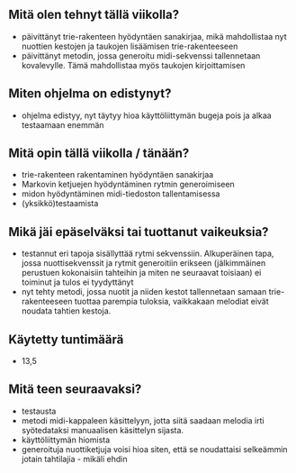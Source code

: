 ## Mitä olen tehnyt tällä viikolla?
- päivittänyt trie-rakenteen hyödyntäen sanakirjaa, mikä mahdollistaa nyt nuottien kestojen ja taukojen lisäämisen trie-rakenteeseen
- päivittänyt metodin, jossa generoitu midi-sekvenssi tallennetaan kovalevylle. Tämä mahdollistaa myös taukojen kirjoittamisen


## Miten ohjelma on edistynyt?
- ohjelma edistyy, nyt täytyy hioa käyttöliittymän bugeja pois ja alkaa testaamaan enemmän

## Mitä opin tällä viikolla / tänään?
- trie-rakenteen rakentaminen hyödyntäen sanakirjaa
- Markovin ketjuejen hyödyntäminen rytmin generoimiseen
- midon hyödyntäminen midi-tiedoston tallentamisessa
- (yksikkö)testaamista

## Mikä jäi epäselväksi tai tuottanut vaikeuksia?
- testannut eri tapoja sisällyttää rytmi sekvenssiin. Alkuperäinen tapa, jossa nuottisekvenssit ja rytmit generoitiin erikseen (jälkimmäinen perustuen kokonaisiin tahteihin ja miten ne seuraavat toisiaan) ei toiminut ja tulos ei tyydyttänyt
- nyt tehty metodi, jossa nuotit ja niiden kestot tallennetaan samaan trie-rakenteeseen tuottaa parempia tuloksia, vaikkakaan melodiat eivät noudata tahtien kestoja.

## Käytetty tuntimäärä
- 13,5

## Mitä teen seuraavaksi?
- testausta
- metodi midi-kappaleen käsittelyyn, jotta siitä saadaan melodia irti syötedataksi manuaalisen käsittelyn sijasta.
- käyttöliittymän hiomista
- generoituja nuottiketjuja voisi hioa siten, että se noudattaisi selkeämmin jotain tahtilajia - mikäli ehdin
